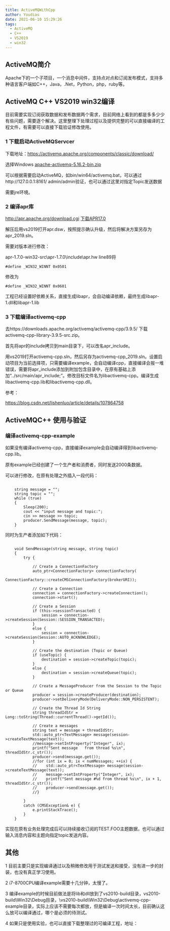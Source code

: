 ```yaml
---
title: ActiveMQWithCpp
author: Youdias
date: 2021-06-10 15:29:26
tags:
  - ActiveMQ
  - C++
  - VS2019
  - win32
---
```


## ActiveMQ简介

Apache下的一个子项目，一个消息中间件，支持点对点和订阅发布模式，支持多种语言客户端如C++，Java，.Net，Python，php，ruby等。

## ActiveMQ C++ VS2019 win32编译

目前需要实现订阅获取数据和发布数据两个需求，目前网络上看到的都是多多少少有些问题，需要逐个解决。这里整理下处理过程以及提供完整的可以直接编译的工程文件，有需要可以直接下载验证修改使用。

### 1 下载启动ActiveMQServcer

下载地址：https://activemq.apache.org/components/classic/download/

选择Windows  [apache-activemq-5.16.2-bin.zip](https://www.apache.org/dyn/closer.cgi?filename=/activemq/5.16.2/apache-activemq-5.16.2-bin.zip&action=download)

可以根据需要启动ActiveMQ，如bin/win64/activemq.bat，可以通过http://127.0.0.1:8161/  admin/admin验证，也可以通过这里对指定Topic发送数据

需要jre环境。

### 2 编译apr库

http://apr.apache.org/download.cgi [下载APR17.0]( https://downloads.apache.org//apr/apr-1.7.0-win32-src.zip)

解压后用vs2019打开apr.dsw，按照提示确认升级，然后将解决方案另存为apr_2019.sln。

需要对版本进行修改：

 apr-1.7.0-win32-src\apr-1.7.0\include\apr.hw line89将

```
#define _WIN32_WINNT 0x0501
```

修改为

```
#define _WIN32_WINNT 0x0601
```

工程已经设置好依赖关系，直接生成libapr，会自动编译依赖，最终生成libapr-1.dll和libapr-1.lib

### 3 下载编译activemq-cpp

去https://downloads.apache.org/activemq/activemq-cpp/3.9.5/ 下载activemq-cpp-library-3.9.5-src.zip。

首先将apr的include拷贝到main目录下，可以改名apr_include。

用vs2019打开activemq-cpp.sln，然后另存为activemq-cpp_2019.sln。设置启动项目为当前选择项，只需要编译example，会自动编译cpp，直接编译会报一堆错误，需要将apr_include添加到附加包含目录中，在原有基础上添加“../src/main/apr_include;”。修改目标文件名为libactivemq-cpp。编译生成libactivemq-cpp.lib和libactivemq-cpp.dll。

参考：

https://blog.csdn.net/lishenluo/article/details/107864758

## ActiveMQC++ 使用与验证

### 编译activemq-cpp-example

如果没有编译activemq-cpp，直接编译example会自动编译得到libactivemq-cpp.lib。

原有example已经创建了一个生产者和消费者，同时发送2000条数据。

可以进行修改，在原有处理之外插入一段代码：

```

    string message = "";
    string topic = "";
    while (true)
    {
        Sleep(200);
        cout << "input message and topic:";
        cin >> message >> topic;
        producer.SendMessage(message, topic);
    }
```

同时为生产者添加如下代码：

```

    void SendMessage(string message, string topic)
    {
        try {

            // Create a ConnectionFactory
            auto_ptr<ConnectionFactory> connectionFactory(
                ConnectionFactory::createCMSConnectionFactory(brokerURI));

            // Create a Connection
            connection = connectionFactory->createConnection();
            connection->start();

            // Create a Session
            if (this->sessionTransacted) {
                session = connection->createSession(Session::SESSION_TRANSACTED);
            }
            else {
                session = connection->createSession(Session::AUTO_ACKNOWLEDGE);
            }

            // Create the destination (Topic or Queue)
            if (useTopic) {
                destination = session->createTopic(topic);
            }
            else {
                destination = session->createQueue(topic);
            }

            // Create a MessageProducer from the Session to the Topic or Queue
            producer = session->createProducer(destination);
            producer->setDeliveryMode(DeliveryMode::NON_PERSISTENT);

            // Create the Thread Id String
            string threadIdStr = Long::toString(Thread::currentThread()->getId());

            // Create a messages
            string text = message + threadIdStr;
            std::auto_ptr<TextMessage> message(session->createTextMessage(text));
            //message->setIntProperty("Integer", ix);
            printf("Sent message   from thread %s\n",   threadIdStr.c_str());
            producer->send(message.get());
            //for (int ix = 0; ix < numMessages; ++ix) {
            //    std::auto_ptr<TextMessage> message(session->createTextMessage(text));
            //    message->setIntProperty("Integer", ix);
            //    printf("Sent message #%d from thread %s\n", ix + 1, threadIdStr.c_str());
            //    producer->send(message.get());
            //}

        }
        catch (CMSException& e) {
            e.printStackTrace();
        }
    }

```

实现在原有业务处理完成后可以持续接收订阅的TEST.FOO主题数据，也可以通过输入消息内容和主题向指定topic发送内容。

## 其他

1 目前主要只是实现编译通过以及稍微修改用于测试发送和接受，没有进一步的封装，也没有真正学习使用。

2 i7-8700CPU编译example需要十几分钟，太慢了。

3 编译example的时候目前做法是将lib和dll放到了vs2010-build目录，vs2010-build\Win32\Debug目录，\vs2010-build\Win32\Debug\activemq-cpp-example目录，实际上应该不需要每次都放，但是编译一次时间太长，目前确认这么放可以编译通过，哪个是必须的待测试。

4 如果只是使用实验，也可以直接下载整理过的可编译工程，地址：



